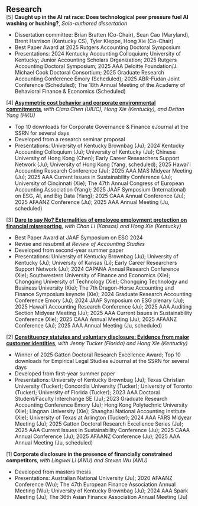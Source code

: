  
<h2 id="research" style="margin: 2px 0px 0px;"> <br> 
<br> Research</h2>
<div>
  <div class="title"> [5] <strong> Caught up in the AI rat race: Does technological peer pressure fuel AI washing or 
hushing?</strong>, <em>Solo-authored dissertation</em> </div>
  <ul>
   <li>  Dissertation committee: Brian Bratten (Co-Chair), Sean Cao (Maryland), Brent Harrison (Kentucky CS), Tyler Kleppe, Hong Xie (Co-Chair) <br></li>
   <li>  Best Paper Award at 2025 Rutgers Accounting Doctoral Symposium <br></li>
     <li>  Presentations: 2024 Kentucky Accounting Colloquium; University of Kentucky; Junior Accounting Scholars Organization; 2025 Rutgers Accounting Doctoral Symposium; 2025 AAA Deloitte Foundation/J. Michael Cook Doctoral Consortium; 2025 Graduate Research Accounting Conference Emory (Scheduled); 2025 ABR-Fudan Joint Conference (Scheduled); The 18th Annual Meeting of the Academy of Behavioral Finance & Economics (Scheduled)</li>
  </ul>
</div>

<div>
  <div class="title"> [4] <strong> <a href="https://papers.ssrn.com/sol3/papers.cfm?abstract_id=5051865">Asymmetric cost behavior and corporate environmental commitments</a></strong>, <em>with Clara Chen (UIUC), Hong Xie (Kentucky), and Detian Yang (HKU)</em> </div>
  <ul>
    <li>  Top 10 downloads for Corporate Governance & Finance eJournal at the SSRN for several days  <br></li>
     <li>  Developed from a research seminar proposal <br></li>
     <li>  Presentations: University of Kentucky Brownbag (Ju); 2024 Kentucky Accounting Colloquium (Ju); University of Kentucky (Ju); Chinese University of Hong Kong (Chen); Early Career Researchers Support Network (Ju); University of Hong Kong (Yang, scheduled); 2025 Hawai'i Accounting Research Conference (Ju); 2025 AAA MAS Midyear Meeting (Ju); 2025 AAA Current Issues in Sustainability Conference (Ju); University of Cincinnati (Xie); The 47th Annual Congress of European Accounting Association (Yang); 2025 JAAF Symposium (International) on ESG, AI, and Big Data (Yang); 2025 CAAA Annual Conference (Ju); 2025 AFAANZ Conference (Ju); 2025 AAA Annual Meeting (Ju, scheduled)</li>
  </ul>
</div>
  
<div>
<div class="title"> [3] <strong><a href="https://papers.ssrn.com/sol3/papers.cfm?abstract_id=5116433">Dare to say No? Externalities of employee employment protection on financial misreporting</a></strong>, <em>with Chan Li (Kansas) and Hong Xie (Kentucky)</em></div>
 <ul>
    <li>  Best Paper Award at JAAF Symposium on ESG 2024 <br></li>
     <li>  Revise and resubmit at <em>Review of Accounting Studies</em> <br></li>
     <li>  Developed from second-year summer paper <br></li>
  <li>  Presentations: University of Kentucky Brownbag (Ju); University of Kentucky (Ju); University of Kansas (Li); Early Career Researchers Support Network (Ju); 2024 CAPANA Annual Research Conference (Xie); Southwestern University of Finance and Economics (Xie); Chongqing University of Technology (Xie); Chongqing Technology and Business University (Xie); The 7th Dragon-Horse Accounting and Finance Symposium keynote (Xie); 2024 Graduate Research Accounting Conference Emory (Ju); 2024 JAAF Symposium on ESG plenary (Ju); 2025 Hawai'i Accounting Research Conference (Ju); 2025 AAA Auditing Section Midyear Meeting (Ju); 2025 AAA Current Issues in Sustainability Conference (Xie); 2025 CAAA Annual Meeting (Ju); 2025 AFAANZ Conference (Ju); 2025 AAA Annual Meeting (Ju, scheduled)</li>
  </ul>
</div>
  
<div>
 <div class="title"> [2] <strong><a href="https://papers.ssrn.com/sol3/papers.cfm?abstract_id=5223870">Constituency statutes and voluntary disclosure: Evidence from major customer identities</a></strong>, <em>with Jenny Tucker (Florida) and Hong Xie (Kentucky)</em></div>
 <ul>
     <li>  Winner of 2025 Gatton Doctoral Research Excellence Award; Top 10 downloads for Empirical Legal Studies eJournal at the SSRN for several days <br></li>
      <li> Developed from first-year summer paper <br></li>
   <li>  Presentations: University of Kentucky Brownbag (Ju); Texas Christian University (Tucker); Concordia University (Tucker); University of Toronto (Tucker); University of Florida (Tucker); 2023 AAA Doctoral Student/Faculty Interchange SE (Ju); 2023 Graduate Research Accounting Conference Emory (Ju); Hong Kong Polytechnic University (Xie); Lingnan University (Xie); Shanghai National Accounting Institute (Xie); University of Texas at Arlington (Tucker); 2024 AAA FARS Midyear Meeting (Ju); 2025 Gatton Doctoral Research Excellence Series (Ju); 2025 AAA Current Issues in Sustainability Conference (Ju); 2025 CAAA Annual Conference (Ju); 2025 AFAANZ Conference (Ju); 2025 AAA Annual Meeting (Ju, scheduled)</li>
  </ul>
</div>

<div>
 <div class="title"> [1]<strong> Corporate disclosure in the presence of financially constrained competitors</strong>, <em>with Lingwei Li (ANU) and Steven Wu (ANU)</em></div>
 <ul>
     <li> Developed from masters thesis <br></li>
   <li>  Presentations: Australian National University (Ju); 2020 AFAANZ Conference (Wu); The 47th European Finance Association Annual Meeting (Wu); University of Kentucky Brownbag (Ju); 2024 AAA Spark Meeting (Ju); The 36th Asian Finance Association Annual Meeting (Ju)</li>
  </ul>
</div>




  

 
